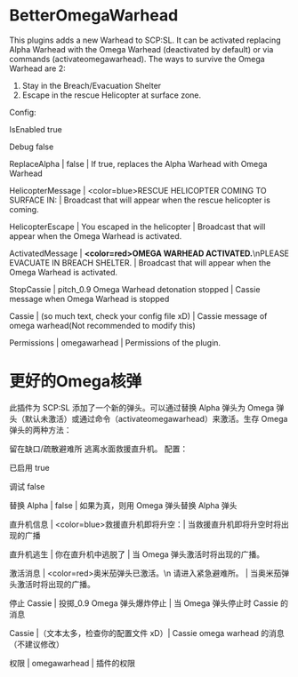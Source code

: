 # BetterOmegaWarhead

This plugins adds a new Warhead to SCP:SL. It can be activated replacing Alpha Warhead with the Omega Warhead (deactivated by default) or via commands (activateomegawarhead). The ways to survive the Omega Warhead are 2:
1. Stay in the Breach/Evacuation Shelter 
2. Escape in the rescue Helicopter at surface zone.


Config:

IsEnabled  true

Debug  false

ReplaceAlpha | false | If true, replaces the Alpha Warhead with Omega Warhead

HelicopterMessage | <color=blue>RESCUE HELICOPTER COMING TO SURFACE IN:</color> | Broadcast that will appear when the rescue helicopter is coming.

HelicopterEscape | You escaped in the helicopter | Broadcast that will appear when the Omega Warhead is activated.

ActivatedMessage | <b><color=red>OMEGA WARHEAD ACTIVATED.</color></b>\nPLEASE EVACUATE IN BREACH SHELTER. | Broadcast that will appear when the Omega Warhead is activated.

StopCassie | pitch_0.9 Omega Warhead detonation stopped | Cassie message when Omega Warhead is stopped

Cassie | (so much text, check your config file xD) | Cassie message of omega warhead(Not recommended to modify this)

Permissions | omegawarhead | Permissions of the plugin.
# 更好的Omega核弹
此插件为 SCP:SL 添加了一个新的弹头。可以通过替换 Alpha 弹头为 Omega 弹头（默认未激活）或通过命令（activateomegawarhead）来激活。生存 Omega 弹头的两种方法：

留在缺口/疏散避难所
逃离水面救援直升机。
配置：

已启用 true

调试 false

替换 Alpha | false | 如果为真，则用 Omega 弹头替换 Alpha 弹头

直升机信息 | <color=blue>救援直升机即将升空：| 当救援直升机即将升空时将出现的广播

直升机逃生 | 你在直升机中逃脱了 | 当 Omega 弹头激活时将出现的广播。

激活消息 | <color=red>奥米茄弹头已激活。\n 请进入紧急避难所。 | 当奥米茄弹头激活时将出现的广播。

停止 Cassie | 投掷_0.9 Omega 弹头爆炸停止 | 当 Omega 弹头停止时 Cassie 的消息

Cassie |（文本太多，检查你的配置文件 xD）| Cassie omega warhead 的消息（不建议修改）

权限 | omegawarhead | 插件的权限
